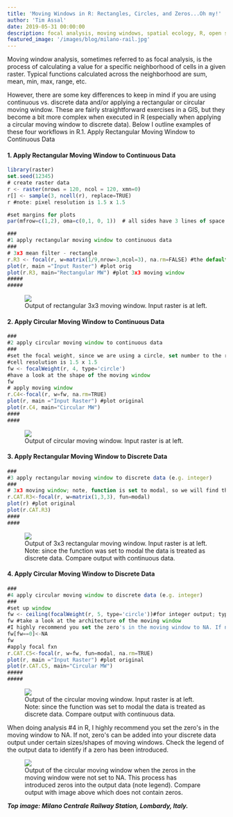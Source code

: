 ```yaml
---
title: 'Moving Windows in R: Rectangles, Circles, and Zeros...Oh my!'
author: 'Tim Assal'
date: 2019-05-31 00:00:00
description: focal analysis, moving windows, spatial ecology, R, open source, raster
featured_image: '/images/blog/milano-rail.jpg'
---
```


Moving window analysis, sometimes referred to as focal analysis, is the process of calculating a value for a specific neighborhood of cells in a given raster. Typical functions calculated across the neighborhood are sum, mean, min, max, range, etc.

However, there are some key differences to keep in mind if you are using continuous vs. discrete data and/or applying a rectangular or circular moving window. These are fairly straightforward exercises in a GIS, but they become a bit more complex when executed in R (especially when applying a circular moving window to discrete data). Below I outline examples of these four workflows in R.1. Apply Rectangular Moving Window to Continuous Data

#### 1. Apply Rectangular Moving Window to Continuous Data

```js
library(raster)
set.seed(12345)
# create raster data
r <- raster(nrows = 120, ncol = 120, xmn=0)
r[] <- sample(3, ncell(r), replace=TRUE)
r #note: pixel resolution is 1.5 x 1.5

#set margins for plots
par(mfrow=c(1,2), oma=c(0,1, 0, 1))  # all sides have 3 lines of space  

###
#1 apply rectangular moving window to continuous data
###
# 3x3 mean filter - rectangle 
r.R3 <- focal(r, w=matrix(1/9,nrow=3,ncol=3), na.rm=FALSE) #the default is to not consider NAs
plot(r, main ="Input Raster") #plot orig
plot(r.R3, main="Rectangular MW") #plot 3x3 moving window
#####
#####
```
<figure>
  <img src='../../images/blog/MW_ContinuousData_Rectangle.jpg'>
  <figcaption>Output of rectangular 3x3 moving window. Input raster is at left.</figcaption>
</figure>

#### 2. Apply Circular Moving Window to Continuous Data

```js
###
#2 apply circular moving window to continuous data
###
#set the focal weight, since we are using a circle, set number to the radius of the circle (in units of CRS)
#cell resolution is 1.5 x 1.5
fw <- focalWeight(r, 4, type='circle') 
#have a look at the shape of the moving window
fw
# apply moving window
r.C4<-focal(r, w=fw, na.rm=TRUE) 
plot(r, main ="Input Raster") #plot original
plot(r.C4, main="Circular MW")
####
####
```
<figure>
  <img src='../../images/blog/MW_ContinuousData_Circular.jpg'>
  <figcaption>Output of circular moving window. Input raster is at left.</figcaption>
</figure>

#### 3. Apply Rectangular Moving Window to Discrete Data

```js
###
#3 apply rectangular moving window to discrete data (e.g. integer)
###
# 3x3 moving window; note, function is set to modal, so we will find the mode or count of each number...this essentially treats it as categorical
r.CAT.R3<-focal(r, w=matrix(1,3,3), fun=modal)   
plot(r) #plot original
plot(r.CAT.R3)
####
####
```
<figure>
  <img src='../../images/blog/MW_DiscreteData_Rectangular.jpg'>
  <figcaption>Output of 3x3 rectangular moving window. Input raster is at left. Note: since the function was set to modal the data is treated as discrete data. Compare output with continuous data.</figcaption>
</figure>

#### 4. Apply Circular Moving Window to Discrete Data

```js
###
#4 apply circular moving window to discrete data (e.g. integer)
###
#set up window
fw <- ceiling(focalWeight(r, 5, type='circle'))#for integer output; type = circle indicates that d is in the units of the CRS
fw #take a look at the architecture of the moving window
#I highly recommend you set the zero's in the moving window to NA. If not, zero's can be added into your discrete data output under certain sizes/shapes of moving windows. Check the legend of the output data to identify if a zero has been introduced.
fw[fw==0]<-NA
fw
#apply focal fxn
r.CAT.C5<-focal(r, w=fw, fun=modal, na.rm=TRUE)
plot(r, main ="Input Raster") #plot original
plot(r.CAT.C5, main="Circular MW")
#####
#####
```
<figure>
  <img src='../../images/blog/MW_DiscreteData_Circular.jpg'>
  <figcaption>Output of the circular moving window. Input raster is at left. Note: since the function was set to modal the data is treated as discrete data. Compare output with continuous data.</figcaption>
</figure>

When doing analysis #4 in R, I highly recommend you set the zero's in the moving window to NA. If not, zero's can be added into your discrete data output under certain sizes/shapes of moving windows. Check the legend of the output data to identify if a zero has been introduced.

<figure>
  <img src='../../images/blog/MW_DiscreteData_Circular.jpg'>
  <figcaption>Output of the circular moving window when the zeros in the moving window were not set to NA. This process has introduced zeros into the output data (note legend). Compare output with image above which does not contain zeros.
</figcaption>
</figure>

***Top image: Milano Centrale Railway Station, Lombardy, Italy.***